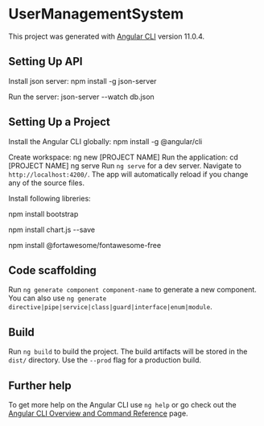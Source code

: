 # UserManagementSystem

This project was generated with [Angular CLI](https://github.com/angular/angular-cli) version 11.0.4.

## Setting Up API

Install json server:
npm install -g json-server

Run the server:
json-server --watch db.json

## Setting Up a Project

Install the Angular CLI globally:
npm install -g @angular/cli

Create workspace: ng new [PROJECT NAME]
Run the application: cd [PROJECT NAME] ng serve
Run `ng serve` for a dev server. Navigate to `http://localhost:4200/`. The app will automatically reload if you change any of the source files.

Install following libreries:

npm install bootstrap

npm install chart.js --save

npm  install @fortawesome/fontawesome-free

## Code scaffolding

Run `ng generate component component-name` to generate a new component. You can also use `ng generate directive|pipe|service|class|guard|interface|enum|module`.

## Build

Run `ng build` to build the project. The build artifacts will be stored in the `dist/` directory. Use the `--prod` flag for a production build.

## Further help

To get more help on the Angular CLI use `ng help` or go check out the [Angular CLI Overview and Command Reference](https://angular.io/cli) page.
